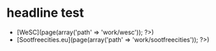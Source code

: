 # headline test

* [WeSC](<?= $Router->page(array('path' => 'work/wesc')); ?>)
* [Sootfreecities.eu](<?= $Router->page(array('path' => 'work/sootfreecities')); ?>)
